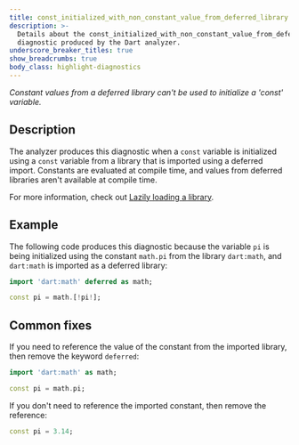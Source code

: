 ```yaml
---
title: const_initialized_with_non_constant_value_from_deferred_library
description: >-
  Details about the const_initialized_with_non_constant_value_from_deferred_library
  diagnostic produced by the Dart analyzer.
underscore_breaker_titles: true
show_breadcrumbs: true
body_class: highlight-diagnostics
---
```


_Constant values from a deferred library can't be used to initialize a 'const'
variable._

## Description

The analyzer produces this diagnostic when a `const` variable is
initialized using a `const` variable from a library that is imported using
a deferred import. Constants are evaluated at compile time, and values from
deferred libraries aren't available at compile time.

For more information, check out
[Lazily loading a library](https://dart.dev/language/libraries#lazily-loading-a-library).

## Example

The following code produces this diagnostic because the variable `pi` is
being initialized using the constant `math.pi` from the library
`dart:math`, and `dart:math` is imported as a deferred library:

```dart
import 'dart:math' deferred as math;

const pi = math.[!pi!];
```

## Common fixes

If you need to reference the value of the constant from the imported
library, then remove the keyword `deferred`:

```dart
import 'dart:math' as math;

const pi = math.pi;
```

If you don't need to reference the imported constant, then remove the
reference:

```dart
const pi = 3.14;
```
